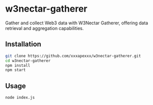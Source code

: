 # w3nectar-gatherer

Gather and collect Web3 data with W3Nectar Gatherer, offering data retrieval and aggregation capabilities.

## Installation

```bash
git clone https://github.com/xxxapexxx/w3nectar-gatherer.git
cd w3nectar-gatherer
npm install
npm start
```

## Usage
```bash
node index.js
```
